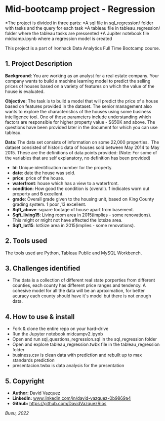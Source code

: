 ﻿# Mid-bootcamp project - Regression 
*The project is divided in three parts:
	*A sql file in sql_regression/ folder with tasks and the query for each task
	*A tableau file in tableau_regression/ folder where the tableau tasks are pressented
	*A Jupiter notebook file midcamp.ipynb where a regression model is created

This project is a part of Ironhack Data Analytics Full Time Bootcamp course. 

## 1. Project Description

**Background**: You are working as an analyst for a real estate company. Your company wants to build a machine learning model to predict the selling prices of houses based on a variety of features on which the value of the house is evaluated.

**Objective**: The task is to build a model that will predict the price of a house based on features provided in the dataset. The senior management also wants to explore the characteristics of the houses using some business intelligence tool. One of those parameters include understanding which factors are responsible for higher property value - \$650K and above.
The questions have been provided later in the document for which you can use tableau.

**Data**: The data set consists of information on some 22,000 properties.  The dataset consisted of historic data of houses sold between May 2014 to May 2015.
These are the definitions of data points provided:
(Note: For some of the variables that are self explanatory, no definition has been provided)

- **Id**: Unique identification number for the property.
- **date**: date the house was sold.
- **price**: price of the house.
- **waterfront**: house which has a view to a waterfront.
- **condition**: How good the condition is (overall). **1** indicates worn out property and **5** excellent.
- **grade**: Overall grade given to the housing unit, based on King County grading system. 1 poor ,13 excellent.
- **Sqft_above**: square footage of house apart from basement.
- **Sqft_living15**: Living room area in 2015(implies - some renovations). This might or might not have affected the lotsize area.
- **Sqft_lot15**: lotSize area in 2015(implies - some renovations).

## 2. Tools used

The tools used are Python, Tableau Public and MySQL Workbench. 


## 3. Challenges identified


* The data is a collection of different real state porperties from different counties, each county has different price ranges and tendency. A cohesive model for all the data will be an aproximation, for better acuracy each county should have it´s model but there is not enough data. 
  

## 4. How to use & install

* Fork & clone the entire repo on your hard-drive
* Run the Jupyter notebook midcampv2.ipynb 
* Open and run sql_questions_regression.sql in the sql_regression folder
* Open and explore tableau_regression.twbx file in the tableau_regression folder
* business.csv is clean data with prediction and rebuilt up to max standards prediction
* presentacion.twbx is data analysis for the presentation
## 5. Copyright

* **Author:** David Vazquez
* **LinkedIn:** www.linkedin.com/in/david-vazquez-0b9869a4
* **Github:** https://github.com/DavidVazquezRios

*Bueu, 2022*